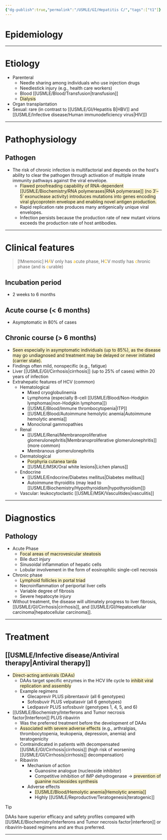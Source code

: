 ```yaml
---
{"dg-publish":true,"permalink":"/USMLE/GI/Hepatitis C/","tags":["t1"]}
---
```


# Epidemiology


---
# Etiology
- Parenteral
	- Needle sharing among individuals who use injection drugs 
	- Needlestick injury (e.g., health care workers)
	- Blood [[USMLE/Blood/Transfusion\|transfusion]]
	- <span style="background:rgba(240, 200, 0, 0.2)">Dialysis</span>
- Organ transplantation
- Sexual: rare (in contrast to [[USMLE/GI/Hepatitis B\|HBV]] and [[USMLE/Infective disease/Human immunodeficiency virus\|HIV]])

---
# Pathophysiology
## Pathogen
- The risk of chronic infection is multifactorial and depends on the host's ability to clear the pathogen through activation of multiple innate immunity pathways against the viral envelope. 
	- <span style="background:rgba(240, 200, 0, 0.2)">Flawed proofreading capability of RNA-dependent [[USMLE/Biochemistry/RNA polymerases\|RNA polymerase]] (no 3′– 5′ exonuclease activity) introduces mutations into genes encoding viral glycoprotein envelope and enabling novel antigen production.</span>
	- Rapid replication rate produces many antigenically unique viral envelopes.
	- Infection persists because the production rate of new mutant virions exceeds the production rate of host antibodies.

---
# Clinical features
>[!Mnemonic] 
>H<font color="#ffc000">A</font>V only has <font color="#ffc000">a</font>cute phase, H<font color="#ffc000">C</font>V mostly has <font color="#ffc000">c</font>hronic phase (and is <font color="#ffc000">c</font>urable)

## Incubation period
- 2 weeks to 6 months
## Acute course (&lt; 6 months)
- Asymptomatic in 80% of cases
## Chronic course (&gt; 6 months)
- <span style="background:rgba(240, 200, 0, 0.2)">Seen especially in asymptomatic individuals (up to 85%), as the disease may go undiagnosed and treatment may be delayed or never initiated (carrier state).</span>
- Findings often mild, nonspecific (e.g., fatigue)
- Liver [[USMLE/GI/Cirrhosis\|cirrhosis]] (up to 25% of cases) within 20 years of infection
- Extrahepatic features of HCV (common) 
	- Hematological
		- Mixed cryoglobulinemia
		- Lymphoma (especially B-cell [[USMLE/Blood/Non-Hodgkin lymphomas\|non-Hodgkin lymphoma]])
		- [[USMLE/Blood/Immune thrombocytopenia\|ITP]]
		- [[USMLE/Blood/Autoimmune hemolytic anemia\|Autoimmune hemolytic anemia]]
		- Monoclonal gammopathies
	- Renal
		- [[USMLE/Renal/Membranoproliferative glomerulonephritis\|Membranoproliferative glomerulonephritis]] (more common)
		- Membranous glomerulonephritis
	- Dermatological
		- <span style="background:rgba(240, 200, 0, 0.2)">Porphyria cutanea tarda</span>
		- [[USMLE/MSK/Oral white lesions\|Lichen planus]]
	- Endocrine
		- [[USMLE/Endocrine/Diabetes mellitus\|Diabetes mellitus]]
		- Autoimmune thyroiditis (may lead to [[USMLE/Biochemistry/Hypothyroidism\|hypothyroidism]])
	- Vascular: leukocytoclastic [[USMLE/MSK/Vasculitides\|vasculitis]]

---
# Diagnostics
## Pathology
- Acute Phase 
	- <span style="background:rgba(240, 200, 0, 0.2)">Focal areas of macrovesicular steatosis</span>
	- Bile duct injury
	- Sinusoidal inflammation of hepatic cells
	- Lobular involvement in the form of eosinophilic single-cell necrosis
- Chronic phase
	- <span style="background:rgba(240, 200, 0, 0.2)">Lymphoid follicles in portal triad</span>
	- Necroinflammation of periportal liver cells
	- Variable degree of fibrosis
	- Severe hepatocyte injury
- Without treatment, the disease will ultimately progress to liver fibrosis, [[USMLE/GI/Cirrhosis\|cirrhosis]], and [[USMLE/GI/Hepatocellular carcinoma\|hepatocellular carcinoma]].

---
# Treatment
## [[USMLE/Infective disease/Antiviral therapy\|Antiviral therapy]]
- <span style="background:rgba(240, 200, 0, 0.2)">Direct-acting antivirals (DAAs)</span>
	- DAAs target specific enzymes in the HCV life cycle to <span style="background:rgba(240, 200, 0, 0.2)">inhibit viral replication and assembly</span>
	- Example regimens
		- Glecaprevir PLUS pibrentasvir (all 6 genotypes)
		- Sofosbuvir PLUS velpatasvir (all 6 genotypes)
		- Ledipasvir PLUS sofosbuvir (genotypes 1, 4, 5, and 6)
- [[USMLE/Biochemistry/Interferons and Tumor necrosis factor\|Interferon]] PLUS ribavirin
	- Was the preferred treatment before the development of DAAs
	- <span style="background:rgba(240, 200, 0, 0.2)">Associated with severe adverse effects</span> (e.g., arthralgias, thrombocytopenia, leukopenia, depression, anemia) and teratogenicity
	- Contraindicated in patients with decompensated [[USMLE/GI/Cirrhosis\|cirrhosis]] (high risk of worsening [[USMLE/GI/Cirrhosis\|cirrhosis]] decompensation)
	- Ribavirin
		- Mechanism of action
			- Guanosine analogue (nucleoside inhibitor)
			- Competitive inhibition of IMP dehydrogenase → <span style="background:rgba(240, 200, 0, 0.2)">prevention of guanine nucleosides synthesis</span>
		- Adverse effects
			- <span style="background:rgba(240, 200, 0, 0.2)">[[USMLE/Blood/Hemolytic anemia\|Hemolytic anemia]]</span>
			- Highly [[USMLE/Reproductive/Teratogenesis\|teratogenic]]

>[!tip] 
>DAAs have superior efficacy and safety profiles compared with [[USMLE/Biochemistry/Interferons and Tumor necrosis factor\|interferon]] or ribavirin-based regimens and are thus preferred.

---
